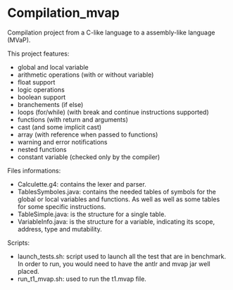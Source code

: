 # Compilation_mvap

Compilation project from a C-like language to a assembly-like language (MVaP).

This project features:
  - global and local variable
  - arithmetic operations (with or without variable)
  - float support
  - logic operations
  - boolean support
  - branchements (if else)
  - loops (for/while) (with break and continue instructions supported)
  - functions (with return and arguments)
  - cast (and some implicit cast)
  - array (with reference when passed to functions)
  - warning and error notifications
  - nested functions
  - constant variable (checked only by the compiler)

Files informations:
  - Calculette.g4: contains the lexer and parser.
  - TablesSymboles.java: contains the needed tables of symbols for the global or local variables and functions. As well as well as some tables for some specific instructions.
  - TableSimple.java: is the structure for a single table.
  - VariableInfo.java: is the structure for a variable, indicating its scope, address, type and mutability.
  
Scripts:
  - launch_tests.sh: script used to launch all the test that are in benchmark. In order to run, you would need to have the antlr and mvap jar well placed.
  - run_t1_mvap.sh: used to run the t1.mvap file.
